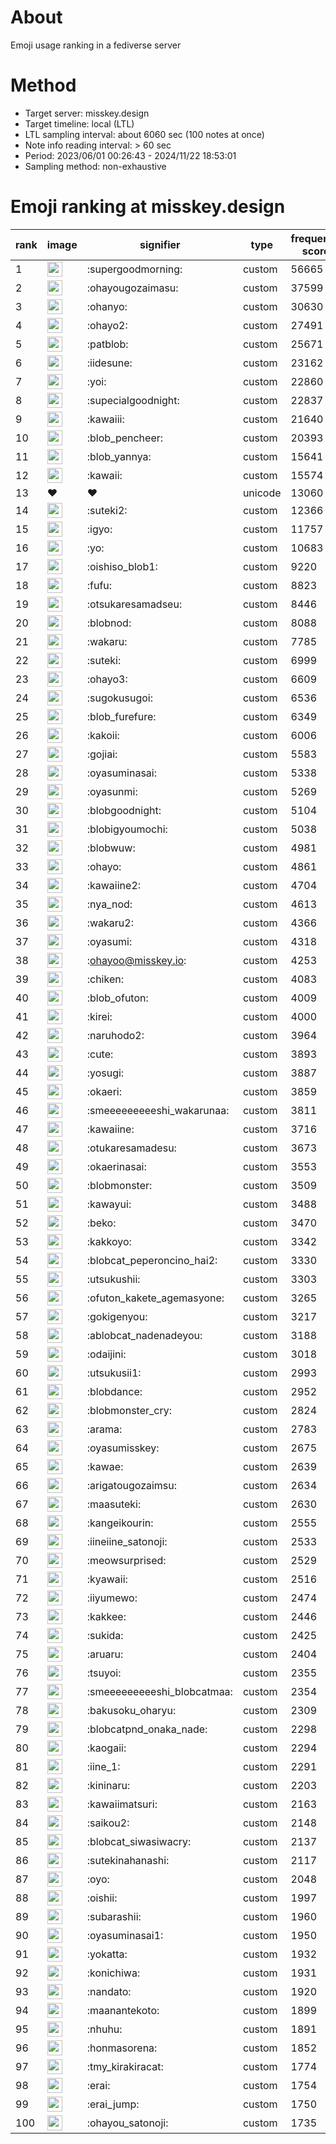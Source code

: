 # About
Emoji usage ranking in a fediverse server

# Method
- Target server: misskey.design
- Target timeline: local (LTL)
- LTL sampling interval: about 6060 sec (100 notes at once)
- Note info reading interval: > 60 sec
- Period: 2023/06/01 00:26:43 - 2024/11/22 18:53:01 
- Sampling method: non-exhaustive

# Emoji ranking at misskey.design

|rank|image|signifier|type|frequency score|
|----|----|----|----|----|
|1|<img height="24" src="https://misskey.design/emoji/supergoodmorning.webp">|:supergoodmorning:|custom|56665|
|2|<img height="24" src="https://misskey.design/emoji/ohayougozaimasu.webp">|:ohayougozaimasu:|custom|37599|
|3|<img height="24" src="https://misskey.design/emoji/ohanyo.webp">|:ohanyo:|custom|30630|
|4|<img height="24" src="https://misskey.design/emoji/ohayo2.webp">|:ohayo2:|custom|27491|
|5|<img height="24" src="https://misskey.design/emoji/patblob.webp">|:patblob:|custom|25671|
|6|<img height="24" src="https://misskey.design/emoji/iidesune.webp">|:iidesune:|custom|23162|
|7|<img height="24" src="https://misskey.design/emoji/yoi.webp">|:yoi:|custom|22860|
|8|<img height="24" src="https://misskey.design/emoji/supecialgoodnight.webp">|:supecialgoodnight:|custom|22837|
|9|<img height="24" src="https://misskey.design/emoji/kawaiii.webp">|:kawaiii:|custom|21640|
|10|<img height="24" src="https://misskey.design/emoji/blob_pencheer.webp">|:blob_pencheer:|custom|20393|
|11|<img height="24" src="https://misskey.design/emoji/blob_yannya.webp">|:blob_yannya:|custom|15641|
|12|<img height="24" src="https://misskey.design/emoji/kawaii.webp">|:kawaii:|custom|15574|
|13|❤|❤|unicode|13060|
|14|<img height="24" src="https://misskey.design/emoji/suteki2.webp">|:suteki2:|custom|12366|
|15|<img height="24" src="https://misskey.design/emoji/igyo.webp">|:igyo:|custom|11757|
|16|<img height="24" src="https://misskey.design/emoji/yo.webp">|:yo:|custom|10683|
|17|<img height="24" src="https://misskey.design/emoji/oishiso_blob1.webp">|:oishiso_blob1:|custom|9220|
|18|<img height="24" src="https://misskey.design/emoji/fufu.webp">|:fufu:|custom|8823|
|19|<img height="24" src="https://misskey.design/emoji/otsukaresamadseu.webp">|:otsukaresamadseu:|custom|8446|
|20|<img height="24" src="https://misskey.design/emoji/blobnod.webp">|:blobnod:|custom|8088|
|21|<img height="24" src="https://misskey.design/emoji/wakaru.webp">|:wakaru:|custom|7785|
|22|<img height="24" src="https://misskey.design/emoji/suteki.webp">|:suteki:|custom|6999|
|23|<img height="24" src="https://misskey.design/emoji/ohayo3.webp">|:ohayo3:|custom|6609|
|24|<img height="24" src="https://misskey.design/emoji/sugokusugoi.webp">|:sugokusugoi:|custom|6536|
|25|<img height="24" src="https://misskey.design/emoji/blob_furefure.webp">|:blob_furefure:|custom|6349|
|26|<img height="24" src="https://misskey.design/emoji/kakoii.webp">|:kakoii:|custom|6006|
|27|<img height="24" src="https://misskey.design/emoji/gojiai.webp">|:gojiai:|custom|5583|
|28|<img height="24" src="https://misskey.design/emoji/oyasuminasai.webp">|:oyasuminasai:|custom|5338|
|29|<img height="24" src="https://misskey.design/emoji/oyasunmi.webp">|:oyasunmi:|custom|5269|
|30|<img height="24" src="https://misskey.design/emoji/blobgoodnight.webp">|:blobgoodnight:|custom|5104|
|31|<img height="24" src="https://misskey.design/emoji/blobigyoumochi.webp">|:blobigyoumochi:|custom|5038|
|32|<img height="24" src="https://misskey.design/emoji/blobwuw.webp">|:blobwuw:|custom|4981|
|33|<img height="24" src="https://misskey.design/emoji/ohayo.webp">|:ohayo:|custom|4861|
|34|<img height="24" src="https://misskey.design/emoji/kawaiine2.webp">|:kawaiine2:|custom|4704|
|35|<img height="24" src="https://misskey.design/emoji/nya_nod.webp">|:nya_nod:|custom|4613|
|36|<img height="24" src="https://misskey.design/emoji/wakaru2.webp">|:wakaru2:|custom|4366|
|37|<img height="24" src="https://misskey.design/emoji/oyasumi.webp">|:oyasumi:|custom|4318|
|38|<img height="24" src="https://misskey.design/emoji/ohayoo.webp">|:ohayoo@misskey.io:|custom|4253|
|39|<img height="24" src="https://misskey.design/emoji/chiken.webp">|:chiken:|custom|4083|
|40|<img height="24" src="https://misskey.design/emoji/blob_ofuton.webp">|:blob_ofuton:|custom|4009|
|41|<img height="24" src="https://misskey.design/emoji/kirei.webp">|:kirei:|custom|4000|
|42|<img height="24" src="https://misskey.design/emoji/naruhodo2.webp">|:naruhodo2:|custom|3964|
|43|<img height="24" src="https://misskey.design/emoji/cute.webp">|:cute:|custom|3893|
|44|<img height="24" src="https://misskey.design/emoji/yosugi.webp">|:yosugi:|custom|3887|
|45|<img height="24" src="https://misskey.design/emoji/okaeri.webp">|:okaeri:|custom|3859|
|46|<img height="24" src="https://misskey.design/emoji/smeeeeeeeeeshi_wakarunaa.webp">|:smeeeeeeeeeshi_wakarunaa:|custom|3811|
|47|<img height="24" src="https://misskey.design/emoji/kawaiine.webp">|:kawaiine:|custom|3716|
|48|<img height="24" src="https://misskey.design/emoji/otukaresamadesu.webp">|:otukaresamadesu:|custom|3673|
|49|<img height="24" src="https://misskey.design/emoji/okaerinasai.webp">|:okaerinasai:|custom|3553|
|50|<img height="24" src="https://misskey.design/emoji/blobmonster.webp">|:blobmonster:|custom|3509|
|51|<img height="24" src="https://misskey.design/emoji/kawayui.webp">|:kawayui:|custom|3488|
|52|<img height="24" src="https://misskey.design/emoji/beko.webp">|:beko:|custom|3470|
|53|<img height="24" src="https://misskey.design/emoji/kakkoyo.webp">|:kakkoyo:|custom|3342|
|54|<img height="24" src="https://misskey.design/emoji/blobcat_peperoncino_hai2.webp">|:blobcat_peperoncino_hai2:|custom|3330|
|55|<img height="24" src="https://misskey.design/emoji/utsukushii.webp">|:utsukushii:|custom|3303|
|56|<img height="24" src="https://misskey.design/emoji/ofuton_kakete_agemasyone.webp">|:ofuton_kakete_agemasyone:|custom|3265|
|57|<img height="24" src="https://misskey.design/emoji/gokigenyou.webp">|:gokigenyou:|custom|3217|
|58|<img height="24" src="https://misskey.design/emoji/ablobcat_nadenadeyou.webp">|:ablobcat_nadenadeyou:|custom|3188|
|59|<img height="24" src="https://misskey.design/emoji/odaijini.webp">|:odaijini:|custom|3018|
|60|<img height="24" src="https://misskey.design/emoji/utsukusii1.webp">|:utsukusii1:|custom|2993|
|61|<img height="24" src="https://misskey.design/emoji/blobdance.webp">|:blobdance:|custom|2952|
|62|<img height="24" src="https://misskey.design/emoji/blobmonster_cry.webp">|:blobmonster_cry:|custom|2824|
|63|<img height="24" src="https://misskey.design/emoji/arama.webp">|:arama:|custom|2783|
|64|<img height="24" src="https://misskey.design/emoji/oyasumisskey.webp">|:oyasumisskey:|custom|2675|
|65|<img height="24" src="https://misskey.design/emoji/kawae.webp">|:kawae:|custom|2639|
|66|<img height="24" src="https://misskey.design/emoji/arigatougozaimsu.webp">|:arigatougozaimsu:|custom|2634|
|67|<img height="24" src="https://misskey.design/emoji/maasuteki.webp">|:maasuteki:|custom|2630|
|68|<img height="24" src="https://misskey.design/emoji/kangeikourin.webp">|:kangeikourin:|custom|2555|
|69|<img height="24" src="https://misskey.design/emoji/iineiine_satonoji.webp">|:iineiine_satonoji:|custom|2533|
|70|<img height="24" src="https://misskey.design/emoji/meowsurprised.webp">|:meowsurprised:|custom|2529|
|71|<img height="24" src="https://misskey.design/emoji/kyawaii.webp">|:kyawaii:|custom|2516|
|72|<img height="24" src="https://misskey.design/emoji/iiyumewo.webp">|:iiyumewo:|custom|2474|
|73|<img height="24" src="https://misskey.design/emoji/kakkee.webp">|:kakkee:|custom|2446|
|74|<img height="24" src="https://misskey.design/emoji/sukida.webp">|:sukida:|custom|2425|
|75|<img height="24" src="https://misskey.design/emoji/aruaru.webp">|:aruaru:|custom|2404|
|76|<img height="24" src="https://misskey.design/emoji/tsuyoi.webp">|:tsuyoi:|custom|2355|
|77|<img height="24" src="https://misskey.design/emoji/smeeeeeeeeeshi_blobcatmaa.webp">|:smeeeeeeeeeshi_blobcatmaa:|custom|2354|
|78|<img height="24" src="https://misskey.design/emoji/bakusoku_oharyu.webp">|:bakusoku_oharyu:|custom|2309|
|79|<img height="24" src="https://misskey.design/emoji/blobcatpnd_onaka_nade.webp">|:blobcatpnd_onaka_nade:|custom|2298|
|80|<img height="24" src="https://misskey.design/emoji/kaogaii.webp">|:kaogaii:|custom|2294|
|81|<img height="24" src="https://misskey.design/emoji/iine_1.webp">|:iine_1:|custom|2291|
|82|<img height="24" src="https://misskey.design/emoji/kininaru.webp">|:kininaru:|custom|2203|
|83|<img height="24" src="https://misskey.design/emoji/kawaiimatsuri.webp">|:kawaiimatsuri:|custom|2163|
|84|<img height="24" src="https://misskey.design/emoji/saikou2.webp">|:saikou2:|custom|2148|
|85|<img height="24" src="https://misskey.design/emoji/blobcat_siwasiwacry.webp">|:blobcat_siwasiwacry:|custom|2137|
|86|<img height="24" src="https://misskey.design/emoji/sutekinahanashi.webp">|:sutekinahanashi:|custom|2117|
|87|<img height="24" src="https://misskey.design/emoji/oyo.webp">|:oyo:|custom|2048|
|88|<img height="24" src="https://misskey.design/emoji/oishii.webp">|:oishii:|custom|1997|
|89|<img height="24" src="https://misskey.design/emoji/subarashii.webp">|:subarashii:|custom|1960|
|90|<img height="24" src="https://misskey.design/emoji/oyasuminasai1.webp">|:oyasuminasai1:|custom|1950|
|91|<img height="24" src="https://misskey.design/emoji/yokatta.webp">|:yokatta:|custom|1932|
|92|<img height="24" src="https://misskey.design/emoji/konichiwa.webp">|:konichiwa:|custom|1931|
|93|<img height="24" src="https://misskey.design/emoji/nandato.webp">|:nandato:|custom|1920|
|94|<img height="24" src="https://misskey.design/emoji/maanantekoto.webp">|:maanantekoto:|custom|1899|
|95|<img height="24" src="https://misskey.design/emoji/nhuhu.webp">|:nhuhu:|custom|1891|
|96|<img height="24" src="https://misskey.design/emoji/honmasorena.webp">|:honmasorena:|custom|1852|
|97|<img height="24" src="https://misskey.design/emoji/tmy_kirakiracat.webp">|:tmy_kirakiracat:|custom|1774|
|98|<img height="24" src="https://misskey.design/emoji/erai.webp">|:erai:|custom|1754|
|99|<img height="24" src="https://misskey.design/emoji/erai_jump.webp">|:erai_jump:|custom|1750|
|100|<img height="24" src="https://misskey.design/emoji/ohayou_satonoji.webp">|:ohayou_satonoji:|custom|1735|
